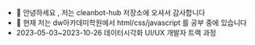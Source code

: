- 👋 안녕하세요 , 저는 cleanbot-hub 저장소에 오셔서 감사합니다
- 🌱 현재 저는 dw아카데미학원에서 html/css/javascript 를 공부 중에 있습니다
- 2023-05-03~2023-10-26 데이터시각화 UI/UX 개발자 트랙 과정 

<!---
cleanbot-hub/cleanbot-hub is a ✨ special ✨ repository because its `README.md` (this file) appears on your GitHub profile.
You can click the Preview link to take a look at your changes.
--->
